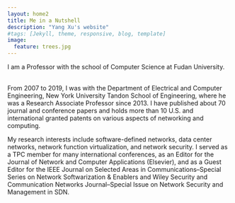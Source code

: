 ```yaml
---
layout: home2
title: Me in a Nutshell
description: "Yang Xu's website"
#tags: [Jekyll, theme, responsive, blog, template]
image:
  feature: trees.jpg
---
```


I am a Professor with the school of Computer Science at Fudan University.

<br />
From 2007 to 2019, I was with the Department of Electrical and Computer Engineering, New York University Tandon School of Engineering, where he was a Research Associate Professor since 2013. I have published about 70 journal and conference papers and holds more than 10 U.S. and international granted patents on various aspects of networking and computing. 


<br />

My research interests include software-defined networks, data center networks, network function virtualization, and network security. I served as a TPC member for many international conferences, as an Editor for the Journal of Network and Computer Applications (Elsevier), and as a Guest Editor for the IEEE Journal on Selected Areas in Communications–Special Series on Network Softwarization & Enablers and Wiley Security and Communication Networks Journal–Special Issue on Network Security and Management in SDN.
